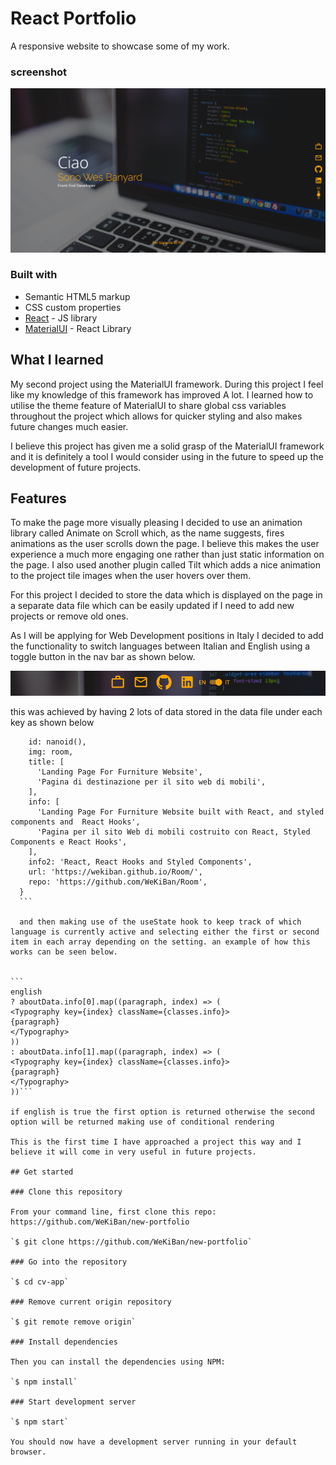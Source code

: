 # React Portfolio

A responsive website to showcase some of my work.

### screenshot

![](src/images/heroScreenshot.png)

### Built with

- Semantic HTML5 markup
- CSS custom properties
- [React](https://reactjs.org/) - JS library
- [MaterialUI](https://mui.com/) - React Library

## What I learned

My second project using the MaterialUI framework. During this project I feel like my knowledge of this framework has improved A lot. I learned how to utilise the theme feature of MaterialUI to share global css variables throughout the project which allows for quicker styling and also makes future changes much easier.

I believe this project has given me a solid grasp of the MaterialUI framework and it is definitely a tool I would consider using in the future to speed up the development of future projects.

## Features

To make the page more visually pleasing I decided to use an animation library called Animate on Scroll which, as the name suggests, fires animations as the user scrolls down the page. I believe this makes the user experience a much more engaging one rather than just static information on the page. I also used another plugin called Tilt which adds a nice animation to the project tile images when the user hovers over them.

For this project I decided to store the data which is displayed on the page in a separate data file which can be easily updated if I need to add new projects or remove old ones.

As I will be applying for Web Development positions in Italy I decided to add the functionality to switch languages between Italian and English using a toggle button in the nav bar as shown below.

![](src/images/toggleScreenshot.png)

this was achieved by having 2 lots of data stored in the data file under each key as shown below

````{
    id: nanoid(),
    img: room,
    title: [
      'Landing Page For Furniture Website',
      'Pagina di destinazione per il sito web di mobili',
    ],
    info: [
      'Landing Page For Furniture Website built with React, and styled components and  React Hooks',
      'Pagina per il sito Web di mobili costruito con React, Styled Components e React Hooks',
    ],
    info2: 'React, React Hooks and Styled Components',
    url: 'https://wekiban.github.io/Room/',
    repo: 'https://github.com/WeKiBan/Room',
  }
  ```

  and then making use of the useState hook to keep track of which language is currently active and selecting either the first or second item in each array depending on the setting. an example of how this works can be seen below.


```
english
? aboutData.info[0].map((paragraph, index) => (
<Typography key={index} className={classes.info}>
{paragraph}
</Typography>
))
: aboutData.info[1].map((paragraph, index) => (
<Typography key={index} className={classes.info}>
{paragraph}
</Typography>
))```

if english is true the first option is returned otherwise the second option will be returned making use of conditional rendering

This is the first time I have approached a project this way and I believe it will come in very useful in future projects.

## Get started

### Clone this repository

From your command line, first clone this repo: https://github.com/WeKiBan/new-portfolio

`$ git clone https://github.com/WeKiBan/new-portfolio`

### Go into the repository

`$ cd cv-app`

### Remove current origin repository

`$ git remote remove origin`

### Install dependencies

Then you can install the dependencies using NPM:

`$ npm install`

### Start development server

`$ npm start`

You should now have a development server running in your default browser.
````
